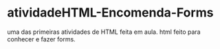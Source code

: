 # atividadeHTML-Encomenda-Forms
uma das primeiras atividades de HTML feita em aula. html feito para conhecer e fazer forms.
<br><br>
